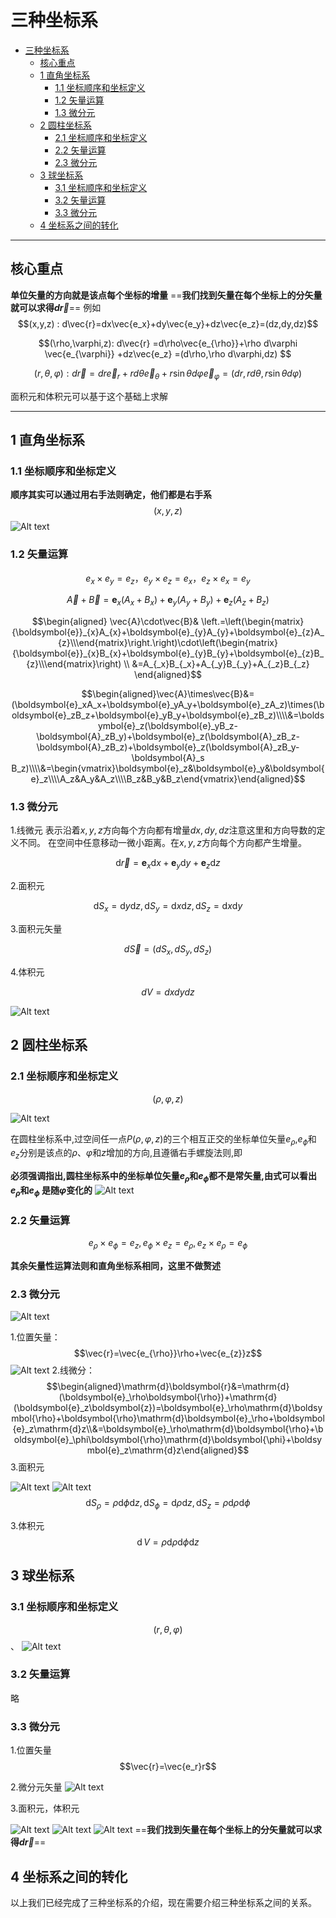 # 三种坐标系



<!-- @import "[TOC]" {cmd="toc" depthFrom=1 depthTo=6 orderedList=false} -->

<!-- code_chunk_output -->

- [三种坐标系](#三种坐标系)
  - [核心重点](#核心重点)
  - [1 直角坐标系](#1-直角坐标系)
    - [1.1 坐标顺序和坐标定义](#11-坐标顺序和坐标定义)
    - [1.2 矢量运算](#12-矢量运算)
    - [1.3 微分元](#13-微分元)
  - [2 圆柱坐标系](#2-圆柱坐标系)
    - [2.1 坐标顺序和坐标定义](#21-坐标顺序和坐标定义)
    - [2.2 矢量运算](#22-矢量运算)
    - [2.3 微分元](#23-微分元)
  - [3 球坐标系](#3-球坐标系)
    - [3.1 坐标顺序和坐标定义](#31-坐标顺序和坐标定义)
    - [3.2 矢量运算](#32-矢量运算)
    - [3.3 微分元](#33-微分元)
  - [4 坐标系之间的转化](#4-坐标系之间的转化)

<!-- /code_chunk_output -->


---
## 核心重点

**单位矢量的方向就是该点每个坐标的增量**
==**我们找到矢量在每个坐标上的分矢量就可以求得$d\vec{r}$**==
例如
$$(x,y,z) : d\vec{r}=dx\vec{e_x}+dy\vec{e_y}+dz\vec{e_z}=(dz,dy,dz)$$

$$(\rho,\varphi,z): d\vec{r} =d\rho\vec{e_{\rho}}+\rho d\varphi \vec{e_{\varphi}} +dz\vec{e_z} =(d\rho,\rho d\varphi,dz) $$

$$(r,\theta,\varphi): d\vec{r}=dr\vec{e}_r+rd\theta\vec{e}_\theta+r\sin\theta d\varphi\vec{e}_\varphi =(dr,rd\theta,r\sin\theta d\varphi) $$

面积元和体积元可以基于这个基础上求解


---

## 1 直角坐标系

### 1.1 坐标顺序和坐标定义

**顺序其实可以通过用右手法则确定，他们都是右手系**
$$(x,y,z)$$
![Alt text](image-1.png)

### 1.2 矢量运算

$$e_{x}\times e_{y}=e_{z}， e_{y}\times e_{z}=e_{x}， e_{z}\times e_{x}=e_{y}$$

$$\vec{A}+\vec{B}=\boldsymbol{e}_{x}(A_{x}+B_{x})+\boldsymbol{e}_{y}(A_{y}+B_{y})+\boldsymbol{e}_{z}(A_{z}+B_{z})$$

$$\begin{aligned}
\vec{A}\cdot\vec{B}& \left.=\left(\begin{matrix}{\boldsymbol{e}}_{x}A_{x}+\boldsymbol{e}_{y}A_{y}+\boldsymbol{e}_{z}A_{z}\\\end{matrix}\right.\right)\cdot\left(\begin{matrix}{\boldsymbol{e}}_{x}B_{x}+\boldsymbol{e}_{y}B_{y}+\boldsymbol{e}_{z}B_{z}\\\end{matrix}\right)  \\
&=A_{_x}B_{_x}+A_{_y}B_{_y}+A_{_z}B_{_z}
\end{aligned}$$


$$\begin{aligned}\vec{A}\times\vec{B}&=(\boldsymbol{e}_xA_x+\boldsymbol{e}_yA_y+\boldsymbol{e}_zA_z)\times(\boldsymbol{e}_zB_z+\boldsymbol{e}_yB_y+\boldsymbol{e}_zB_z)\\\\&=\boldsymbol{e}_z(\boldsymbol{e}_yB_z-\boldsymbol{A}_zB_y)+\boldsymbol{e}_z(\boldsymbol{A}_zB_z-\boldsymbol{A}_zB_z)+\boldsymbol{e}_z(\boldsymbol{A}_zB_y-\boldsymbol{A}_s B_z)\\\\&=\begin{vmatrix}\boldsymbol{e}_z&\boldsymbol{e}_y&\boldsymbol{e}_z\\\\A_z&A_y&A_z\\\\B_z&B_y&B_z\end{vmatrix}\end{aligned}$$

### 1.3 微分元

1.线微元
表示沿着$x,y,z$方向每个方向都有增量$dx,dy,dz$注意这里和方向导数的定义不同。
在空间中任意移动一微小距离。在$x,y,z$方向每个方向都产生增量。

$$\mathrm{d}\vec{r}=\boldsymbol{e}_x\mathrm{d}x+\boldsymbol{e}_y\mathrm{d}y+\boldsymbol{e}_z\mathrm{d}z$$

2.面积元

$$\mathrm{d}S_x=\mathrm{d}y\mathrm{d}z,\mathrm{d}S_y=\mathrm{d}x\mathrm{d}z,\mathrm{d}S_z=\mathrm{d}x\mathrm{d}y$$

3.面积元矢量  

$$d\vec{S}=(dS_x,dS_y,dS_z)$$

4.体积元

$$dV = dxdydz$$


![Alt text](image.png)


## 2 圆柱坐标系

### 2.1 坐标顺序和坐标定义

$$(\rho,\varphi,z)$$

![Alt text](image-2.png)

在圆柱坐标系中,过空间任一点$P(\rho,\varphi,z)$的三个相互正交的坐标单位矢量$e_{\rho}$,$e_{\phi}$和$e_{z}$分别是该点的$\rho$、$\varphi$和$z$增加的方向,且遵循右手螺旋法则,即

**必须强调指出,圆柱坐标系中的坐标单位矢量$e_{\rho}$和$e_{\phi}$都不是常矢量,由式可以看出$e_{\rho}$和$e_{\phi}$ 是随$\varphi$变化的**
![Alt text](image-3.png)

### 2.2 矢量运算  

$$e_{\rho}\times e_{\phi}=e_{z}, e_{\phi}\times e_{z}=e_{\rho}, e_{z}\times e_{\rho}=e_{\phi}$$



**其余矢量性运算法则和直角坐标系相同，这里不做赘述**

### 2.3 微分元

![Alt text](image-4.png)

1.位置矢量：
$$\vec{r}=\vec{e_{\rho}}\rho+\vec{e_{z}}z$$
![Alt text](image-5.png)
2.线微分：
$$\begin{aligned}\mathrm{d}\boldsymbol{r}&=\mathrm{d}(\boldsymbol{e}_\rho\boldsymbol{\rho})+\mathrm{d}(\boldsymbol{e}_z\boldsymbol{z})=\boldsymbol{e}_\rho\mathrm{d}\boldsymbol{\rho}+\boldsymbol{\rho}\mathrm{d}\boldsymbol{e}_\rho+\boldsymbol{e}_z\mathrm{d}z\\&=\boldsymbol{e}_\rho\mathrm{d}\boldsymbol{\rho}+\boldsymbol{e}_\phi\boldsymbol{\rho}\mathrm{d}\boldsymbol{\phi}+\boldsymbol{e}_z\mathrm{d}z\end{aligned}$$
3.面积元 

![Alt text](image-6.png)
![Alt text](image-7.png)
$$\mathrm{d}S_{\rho}=\rho\mathrm{d}\phi\mathrm{d}z,\mathrm{d}S_{\phi}=\mathrm{d}\rho\mathrm{d}z,\mathrm{d}S_{z}=\rho\mathrm{d}\rho\mathrm{d}\phi $$


3.体积元
$$\operatorname{d}V=\rho\mathrm{d}\rho\mathrm{d}\phi\mathrm{d}z$$


## 3 球坐标系  

### 3.1 坐标顺序和坐标定义

$$(r,\theta,\varphi)$$、
![Alt text](image-12.png)
### 3.2 矢量运算

略

### 3.3 微分元

1.位置矢量
$$\vec{r}=\vec{e_r}r$$

2.微分元矢量
![Alt text](image-8.png)

3.面积元，体积元

![Alt text](image-9.png)
![Alt text](image-10.png)
![Alt text](image-11.png)
==**我们找到矢量在每个坐标上的分矢量就可以求得$d\vec{r}$**==
## 4 坐标系之间的转化  

以上我们已经完成了三种坐标系的介绍，现在需要介绍三种坐标系之间的关系。

